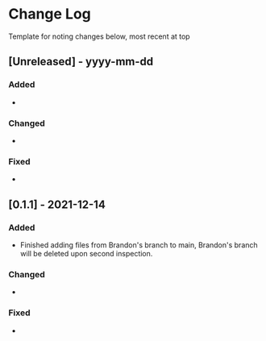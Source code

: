 # Change Log
 
Template for noting changes below, most recent at top
## [Unreleased] - yyyy-mm-dd 
 
### Added
- 
### Changed
-
### Fixed
-

## [0.1.1] - 2021-12-14
 
### Added
- Finished adding files from Brandon's branch to main, Brandon's branch will be deleted upon second inspection.
### Changed
-  
### Fixed
- 
